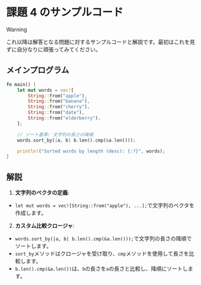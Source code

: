 # 課題 4 のサンプルコード

> [!WARNING]
> これ以降は解答となる問題に対するサンプルコードと解説です。最初はこれを見ずに自分なりに頑張ってみてください。

## メインプログラム

```rust
fn main() {
    let mut words = vec![
        String::from("apple"),
        String::from("banana"),
        String::from("cherry"),
        String::from("date"),
        String::from("elderberry"),
    ];

    // ソート基準: 文字列の長さの降順
    words.sort_by(|a, b| b.len().cmp(&a.len()));

    println!("Sorted words by length (desc): {:?}", words);
}
```

## 解説

1. **文字列のベクタの定義**:

- `let mut words = vec![String::from("apple"), ...];`で文字列のベクタを作成します。

2. **カスタム比較クロージャ**:

- `words.sort_by(|a, b| b.len().cmp(&a.len()));`で文字列の長さの降順でソートします。
- `sort_by`メソッドはクロージャを受け取り、`cmp`メソッドを使用して長さを比較します。
- `b.len().cmp(&a.len())`は、`b`の長さを`a`の長さと比較し、降順にソートします。
